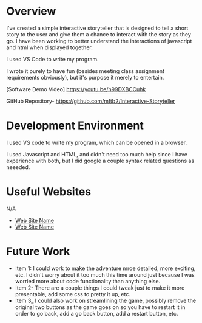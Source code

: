 # Overview

I've created a simple interactive storyteller that is designed to tell a short story to the user and give them
a chance to interact with the story as they go.  I have been working to better understand the interactions of javascript and html when displayed together.

I used VS Code to write my program.

I wrote it purely to have fun (besides meeting class assignment requirements obviously), but it's purpose it merely to entertain.

[Software Demo Video] https://youtu.be/n99DXBCCuhk 

GitHub Repository- https://github.com/mftb2/Interactive-Storyteller

# Development Environment

I used VS code to write my program, which can be opened in a browser.

I used Javascript and HTML, and didn't need too much help since I have experience with both, but I did google a couple syntax related questions as neeeded.

# Useful Websites

N/A
- [Web Site Name](http://url.link.goes.here)
- [Web Site Name](http://url.link.goes.here)

# Future Work

- Item 1: I could work to make the adventure mroe detailed, more exciting, etc.  I didn't worry about it too much this time around just because I was worried more about code functionality than anything else.
- Item 2- There are a couple things I could tweak just to make it more presentable, add some css to pretty it up, etc.
- Item 3_ I could also work on streamlining the game, possibly remove the original two buttons as the game goes on so you have to restart it in order to go back, add a go back button, add a restart button, etc.